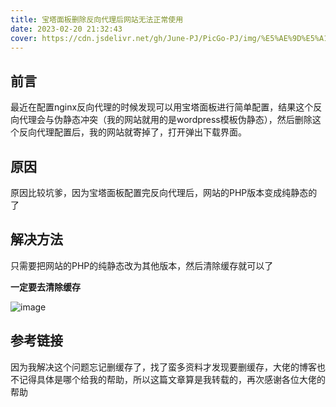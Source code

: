 ```yaml
---
title: 宝塔面板删除反向代理后网站无法正常使用
date: 2023-02-20 21:32:43
cover: https://cdn.jsdelivr.net/gh/June-PJ/PicGo-PJ/img/%E5%AE%9D%E5%A1%94%E9%9D%A2%E6%9D%BF.png
---
```


## 前言

最近在配置nginx反向代理的时候发现可以用宝塔面板进行简单配置，结果这个反向代理会与伪静态冲突（我的网站就用的是wordpress模板伪静态），然后删除这个反向代理配置后，我的网站就寄掉了，打开弹出下载界面。

## 原因

原因比较坑爹，因为宝塔面板配置完反向代理后，网站的PHP版本变成纯静态的了

## 解决方法

只需要把网站的PHP的纯静态改为其他版本，然后清除缓存就可以了

**一定要去清除缓存**

![image](https://cdn.jsdelivr.net/gh/June-PJ/PicGo-PJ/img/image.png)

## 参考链接

因为我解决这个问题忘记删缓存了，找了蛮多资料才发现要删缓存，大佬的博客也不记得具体是哪个给我的帮助，所以这篇文章算是我转载的，再次感谢各位大佬的帮助